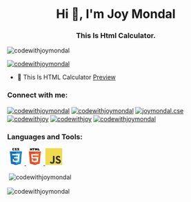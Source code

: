 <h1 align="center">Hi 👋, I'm Joy Mondal</h1>
<h3 align="center">This Is Html Calculator.</h3>

<p align="left"> <img src="https://komarev.com/ghpvc/?username=codewithjoymondal&label=Profile%20views&color=0e75b6&style=flat" alt="codewithjoymondal" /> </p>

<p align="left"> <a href="https://github.com/ryo-ma/github-profile-trophy"><img src="https://github-profile-trophy.vercel.app/?username=codewithjoymondal" alt="codewithjoymondal" /></a> </p>

- 🔭 This Is HTML Calculator [Preview](https://codewithjoymondal.com/joycalculator.html)

<h3 align="left">Connect with me:</h3>
<p align="left">
<a href="https://dev.to/codewithjoymondal" target="blank"><img align="center" src="https://cdn.jsdelivr.net/npm/simple-icons@3.0.1/icons/dev-dot-to.svg" alt="codewithjoymondal" height="30" width="40" /></a>
<a href="https://linkedin.com/in/codewithjoymondal" target="blank"><img align="center" src="https://raw.githubusercontent.com/rahuldkjain/github-profile-readme-generator/master/src/images/icons/Social/linked-in-alt.svg" alt="codewithjoymondal" height="30" width="40" /></a>
<a href="https://fb.com/joymondal.cse" target="blank"><img align="center" src="https://raw.githubusercontent.com/rahuldkjain/github-profile-readme-generator/master/src/images/icons/Social/facebook.svg" alt="joymondal.cse" height="30" width="40" /></a>
<a href="https://www.youtube.com/c/codewithjoy" target="blank"><img align="center" src="https://raw.githubusercontent.com/rahuldkjain/github-profile-readme-generator/master/src/images/icons/Social/youtube.svg" alt="codewithjoy" height="30" width="40" /></a>
<a href="https://www.hackerrank.com/codewithjoy" target="blank"><img align="center" src="https://raw.githubusercontent.com/rahuldkjain/github-profile-readme-generator/master/src/images/icons/Social/hackerrank.svg" alt="codewithjoy" height="30" width="40" /></a>
<a href="https://www.leetcode.com/codewithjoymondal" target="blank"><img align="center" src="https://raw.githubusercontent.com/rahuldkjain/github-profile-readme-generator/master/src/images/icons/Social/leet-code.svg" alt="codewithjoymondal" height="30" width="40" /></a>
</p>

<h3 align="left">Languages and Tools:</h3>
<p align="left"> <a href="https://www.w3schools.com/css/" target="_blank"> <img src="https://raw.githubusercontent.com/devicons/devicon/master/icons/css3/css3-original-wordmark.svg" alt="css3" width="40" height="40"/> </a> <a href="https://www.w3.org/html/" target="_blank"> <img src="https://raw.githubusercontent.com/devicons/devicon/master/icons/html5/html5-original-wordmark.svg" alt="html5" width="40" height="40"/> </a> <a href="https://developer.mozilla.org/en-US/docs/Web/JavaScript" target="_blank"> <img src="https://raw.githubusercontent.com/devicons/devicon/master/icons/javascript/javascript-original.svg" alt="javascript" width="40" height="40"/> </a> </p>

<p>&nbsp;<img align="center" src="https://github-readme-stats.vercel.app/api?username=codewithjoymondal&show_icons=true&locale=en" alt="codewithjoymondal" /></p>

<p><img align="center" src="https://github-readme-streak-stats.herokuapp.com/?user=codewithjoymondal&" alt="codewithjoymondal" /></p>
